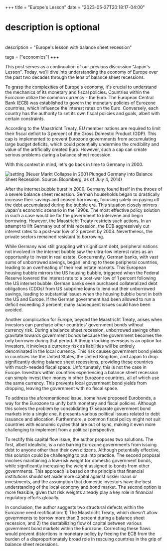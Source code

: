 +++
title = "Europe's Lesson"
date = "2023-05-27T20:18:17-04:00"

#
# description is optional
#
description = "Europe's lesson with balance sheet recession"

tags = ["economics"]
+++

This post serves as a continuation of our previous discussion "Japan's Lesson". Today, we'll dive into understanding the economy of Europe over the past two decades through the lens of balance sheet recessions.

To grasp the complexities of Europe's economy, it's crucial to understand the mechanics of its monetary and fiscal policies. Countries within the Eurozone utilize the common currency - the Euro. The European Central Bank (ECB) was established to govern the monetary policies of Eurozone countries, which influence the interest rates on the Euro. Conversely, each country has the authority to set its own fiscal policies and goals, albeit with certain constraints.

According to the Maastricht Treaty, EU member nations are required to limit their fiscal deficit to 3 percent of the Gross Domestic Product (GDP). This cap is implemented to prevent Eurozone governments from accumulating large budget deficits, which could potentially undermine the credibility and value of the artificially created Euro. However, such a cap can create serious problems during a balance sheet recession.

With this context in mind, let's go back in time to Germany in 2000.

![setting](/images/20230527-europe-lesson/germany-stock.png)
(Neuer Markt Collapse in 2001 Plunged Germany into Balance Sheet Recession. Source: Bloomberg, as of July 4, 2014)

After the internet bubble burst in 2000, Germany found itself in the throes of a severe balance sheet recession. German households began to drastically increase their savings and ceased borrowing, focusing solely on paying off the debt accumulated during the bubble era. This situation closely mirrors Japan's economic scenario in the 1990s. The most effective policy solution in such a case would be for the government to intervene and begin borrowing. However, the Maastricht Treaty restricts such actions. In an attempt to lift Germany out of this recession, the ECB aggressively cut interest rates to a post-war low of 2 percent by 2003. Nevertheless, the private sectors remained resistant to borrowing.

While Germany was still grappling with significant debt, peripheral nations not involved in the internet bubble saw the ultra-low interest rates as an opportunity to invest in real estate. Concurrently, German banks, with vast sums of unborrowed savings, began lending to these peripheral countries, leading to an overheating of their real estate markets. This European housing bubble mirrors the US housing bubble, triggered when the Federal Reserve lowered the interest rate to a post-war low of 1 percent following the US internet bubble. German banks even purchased collateralized debt obligations (CDOs) from US subprime loans to lend out their unborrowed savings, leading to substantial issues when the housing bubble burst in both the US and Europe. If the German government had been allowed to run a deficit exceeding 3 percent, many subsequent issues could have been avoided.

Another complication for Europe, beyond the Maastricht Treaty, arises when investors can purchase other countries' government bonds without currency risk. During a balance sheet recession, unborrowed savings often gravitate towards government bonds because the government becomes the only borrower during that period. Although looking overseas is an option for investors, it involves a currency risk as liabilities will be entirely denominated in the local currency. This risk causes government bond yields in countries like the United States, the United Kingdom, and Japan to drop significantly during balance sheet recessions, providing these countries with much-needed fiscal space. Unfortunately, this is not the case in Europe. Investors within countries experiencing a balance sheet recession can simply invest their money in other Eurozone countries, all of which use the same currency. This prevents local government bond yields from dropping, leaving the government with no fiscal space.

To address the aforementioned issue, some have proposed Eurobonds, a way for the Eurozone to unify both monetary and fiscal policies. Although this solves the problem by consolidating 17 separate government bond markets into a single one, it presents various political issues related to debt issuance and allocation. Furthermore, a common fiscal policy might not suit countries with economic cycles that are out of sync, making it even more challenging to implement from a political perspective.

To rectify this capital flow issue, the author proposes two solutions. The first, albeit idealistic, is a rule barring Eurozone governments from issuing debt to anyone other than their own citizens. Although potentially effective, this solution could be challenging to put into practice. The second proposal involves maintaining a low-risk weight for domestic government bonds, while significantly increasing the weight assigned to bonds from other governments. This approach is based on the principle that financial institutions should set aside more capital against riskier loans or investments, and the assumption that domestic investors have the best understanding of the local economy and bond market. The second option is more feasible, given that risk weights already play a key role in financial regulatory efforts globally.

In conclusion, the author suggests two structural defects within the Eurozone need rectification: 1) The Maastricht Treaty, which doesn't allow governments to borrow more than 3 percent during a balance sheet recession, and 2) the destabilizing flow of capital between various government bond markets within the Eurozone. Correcting these flaws would prevent distortions in monetary policy by freeing the ECB from the burden of a disproportionately broad role in rescuing countries in the grip of balance sheet recessions.


